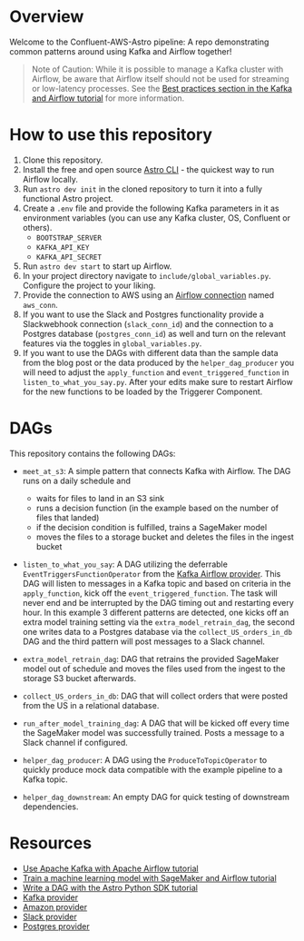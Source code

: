 Overview
========

Welcome to the Confluent-AWS-Astro pipeline: A repo demonstrating common patterns around using Kafka and Airflow together!

> Note of Caution: While it is possible to manage a Kafka cluster with Airflow, be aware that Airflow itself should not be used for streaming or low-latency processes. See the [Best practices section in the Kafka and Airflow tutorial](https://docs.astronomer.io/learn/airflow-kafka#best-practices) for more information.

How to use this repository
==========

1. Clone this repository.
2. Install the free and open source [Astro CLI](https://docs.astronomer.io/astro/cli/install-cli) - the quickest way to run Airflow locally.
3. Run `astro dev init` in the cloned repository to turn it into a fully functional Astro project.
4. Create a `.env` file and provide the following Kafka parameters in it as environment variables (you can use any Kafka cluster, OS, Confluent or others). 
    -  `BOOTSTRAP_SERVER`
    -  `KAFKA_API_KEY`
    -  `KAFKA_API_SECRET`
5. Run `astro dev start` to start up Airflow.
6. In your project directory navigate to `include/global_variables.py`. Configure the project to your liking.
7. Provide the connection to AWS using an [Airflow connection](https://docs.astronomer.io/learn/connections) named `aws_conn`.
8. If you want to use the Slack and Postgres functionality provide a Slackwebhook connection (`slack_conn_id`) and the connection to a Postgres database (`postgres_conn_id`) as well and turn on the relevant features via the toggles in `global_variables.py`.
9. If you want to use the DAGs with different data than the sample data from the blog post or the data produced by the `helper_dag_producer` you will need to adjust the `apply_function` and `event_triggered_function` in `listen_to_what_you_say.py`. After your edits make sure to restart Airflow for the new functions to be loaded by the Triggerer Component.


DAGs
================

This repository contains the following DAGs:

- `meet_at_s3`: A simple pattern that connects Kafka with Airflow. The DAG runs on a daily schedule and 
    - waits for files to land in an S3 sink
    - runs a decision function (in the example based on the number of files that landed)
    - if the decision condition is fulfilled, trains a SageMaker model
    - moves the files to a storage bucket and deletes the files in the ingest bucket
- `listen_to_what_you_say`: A DAG utilizing the deferrable `EventTriggersFunctionOperator` from the [Kafka Airflow provider](https://github.com/astronomer/airflow-provider-kafka). This DAG will listen to messages in a Kafka topic and based on criteria in the `apply_function`, kick off the `event_triggered_function`. The task will never end and be interrupted by the DAG timing out and restarting every hour. In this example 3 different patterns are detected, one kicks off an extra model training setting via the `extra_model_retrain_dag`, the second one writes data to a Postgres database via the `collect_US_orders_in_db` DAG and the third pattern will post messages to a Slack channel. 

- `extra_model_retrain_dag`: DAG that retrains the provided SageMaker model out of schedule and moves the files used from the ingest to the storage S3 bucket afterwards.
- `collect_US_orders_in_db`: DAG that will collect orders that were posted from the US in a relational database.
- `run_after_model_training_dag`: A DAG that will be kicked off every time the SageMaker model was successfully trained. Posts a message to a Slack channel if configured.

- `helper_dag_producer`: A DAG using the `ProduceToTopicOperator` to quickly produce mock data compatible with the example pipeline to a Kafka topic.
- `helper_dag_downstream`: An empty DAG for quick testing of downstream dependencies.

Resources
=========
- [Use Apache Kafka with Apache Airflow tutorial](https://docs.astronomer.io/learn/airflow-kafka)
- [Train a machine learning model with SageMaker and Airflow tutorial](https://docs.astronomer.io/learn/airflow-sagemaker) 
- [Write a DAG with the Astro Python SDK tutorial](https://docs.astronomer.io/learn/astro-python-sdk)
- [Kafka provider](https://github.com/astronomer/airflow-provider-kafka)
- [Amazon provider](https://registry.astronomer.io/providers/amazon)
- [Slack provider](https://registry.astronomer.io/providers/slack)
- [Postgres provider](https://registry.astronomer.io/providers/postgres)